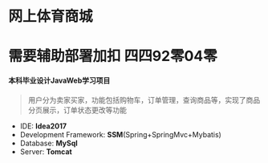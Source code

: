 # 网上体育商城
# 需要辅助部署加扣 四四92零04零
#### 本科毕业设计JavaWeb学习项目
> 用户分为卖家买家，功能包括购物车，订单管理，查询商品等，实现了商品分页展示，订单状态更改等功能

- IDE: **Idea2017**
- Development Framework: **SSM**(Spring+SpringMvc+Mybatis)
- Database: **MySql**
- Server: **Tomcat**
